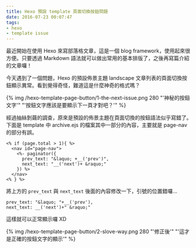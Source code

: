 ```yaml
---
title: Hexo 預設 template 頁面切換按鈕問題
date: 2016-07-23 00:07:47
tags:
- hexo
- template issue
---
```


最近開始在使用 Hexo 來寫部落格文章，這是一個 blog framework，使用起來很方便。只要透過 Markdown 語法就可以做出常用的基本排版了，之後再寫篇介紹的文章囉！

今天遇到了一個問題，Hexo 的預設佈景主題 landscape 文章列表的頁面切換按鈕顯示異常。看到覺得奇怪，難道這是什麼神奇的格式嗎？

{% img /hexo-template-page-button/1-the-next-issue.png 280 "'神秘的按鈕文字'" "'按鈕文字應該是要顯示下一頁才對吧？'" %}

經過抽絲剝繭的調查，原來是預設的佈景主題在頁面切換的按鈕語法似乎寫錯了。
下面是 template 中 archive.ejs 的檔案其中一部分的內容，主要就是 page-nav 的部分有誤。

``` ejs
<% if (page.total > 1){ %>
  <nav id="page-nav">
    <%- paginator({
      prev_text: "&laquo; +__('prev')",
      next_text: "__('next')+ &raquo;"
    }) %>
  </nav>
<% } %>
```

將上方的 `prev_text` 與 `next_text` 後面的內容修改一下，引號的位置錯囉...

``` ejs
prev_text: "&laquo; "+__('prev'),
next_text: __('next')+" &raquo;"
```

這樣就可以正常顯示囉 XD

{% img /hexo-template-page-button/2-slove-way.png 280 "'修正後'" "'這才是正確的按鈕文字的顯示'" %}